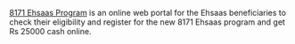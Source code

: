 [8171 Ehsaas Program]([url](https://8171online.com/)) is an online web portal for the Ehsaas beneficiaries to check their eligibility and register for the new 8171 Ehsaas program and get Rs 25000 cash online.
